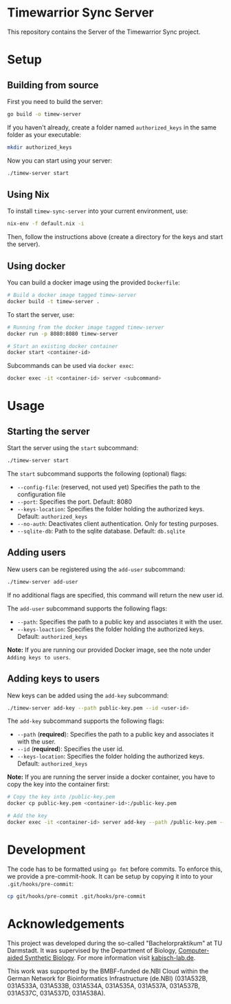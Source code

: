 # Timewarrior Sync Server
This repository contains the Server of the Timewarrior Sync project.

# Setup

## Building from source

First you need to build the server:
```sh
go build -o timew-server
```

If you haven't already, create a folder named `authorized_keys` in the same folder as your executable:
```sh
mkdir authorized_keys
```

Now you can start using your server:
```sh
./timew-server start
```

## Using Nix

To install `timew-sync-server` into your current environment, use:

```sh
nix-env -f default.nix -i
```

Then, follow the instructions above (create a directory for the keys
and start the server).

## Using docker

You can build a docker image using the provided `Dockerfile`:
```sh
# Build a docker image tagged timew-server
docker build -t timew-server .
```

To start the server, use:
```sh
# Running from the docker image tagged timew-server
docker run -p 8080:8080 timew-server

# Start an existing docker container
docker start <container-id>
```

Subcommands can be used via `docker exec`:
```sh
docker exec -it <container-id> server <subcommand>
```

# Usage

## Starting the server

Start the server using the `start` subcommand:
```sh
./timew-server start
```

The `start` subcommand supports the following (optional) flags:
- `--config-file`: (reserved, not used yet) Specifies the path to the configuration file
- `--port`: Specifies the port. Default: 8080
- `--keys-location`: Specifies the folder holding the authorized keys. Default: `authorized_keys`
- `--no-auth`: Deactivates client authentication. Only for testing purposes.
- `--sqlite-db`: Path to the sqlite database. Default: `db.sqlite`

## Adding users

New users can be registered using the `add-user` subcommand:
```sh
./timew-server add-user
```

If no additional flags are specified, this command will return the new user id.

The `add-user` subcommand supports the following flags:
- `--path`: Specifies the path to a public key and associates it with the user.
- `--keys-loaction`: Specifies the folder holding the authorized keys. Default: `authorized_keys`

**Note:** If you are running our provided Docker image, see the note under `Adding keys to users`.

## Adding keys to users

New keys can be added using the `add-key` subcommand:
```sh
./timew-server add-key --path public-key.pem --id <user-id>
```

The `add-key` subcommand supports the following flags:
- `--path` (**required**): Specifies the path to a public key and associates it with the user.
- `--id` (**required**): Specifies the user id.
- `--keys-location`: Specifies the folder holding the authorized keys. Default: `authorized_keys`

**Note:** If you are running the server inside a docker container, you have to copy the key into the container first:

```sh
# Copy the key into /public-key.pem
docker cp public-key.pem <container-id>:/public-key.pem

# Add the key
docker exec -it <container-id> server add-key --path /public-key.pem --id <user-id>
```

# Development

The code has to be formatted using `go fmt` before commits. To enforce this, we provide a pre-commit-hook. It can be setup by copying it into to your `.git/hooks/pre-commit`:

```sh
cp git/hooks/pre-commit .git/hooks/pre-commit
```

# Acknowledgements
This project was developed during the so-called "Bachelorpraktikum" at TU Darmstadt. It was supervised by the Department of Biology, [Computer-aided Synthetic Biology](https://www.bio.tu-darmstadt.de/forschung/ressearch_groups/Kabisch_Start.en.jsp). For more information visit [kabisch-lab.de](http://kabisch-lab.de).

This work was supported by the BMBF-funded de.NBI Cloud within the German Network for Bioinformatics Infrastructure (de.NBI) (031A532B, 031A533A, 031A533B, 031A534A, 031A535A, 031A537A, 031A537B, 031A537C, 031A537D, 031A538A).
